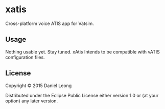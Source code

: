 # xatis

Cross-platform voice ATIS app for Vatsim.
 
## Usage

Nothing usable yet. Stay tuned. xAtis Intends to be compatible with vATIS
configuration files.

## License

Copyright © 2015 Daniel Leong

Distributed under the Eclipse Public License either version 1.0 or (at
your option) any later version.
